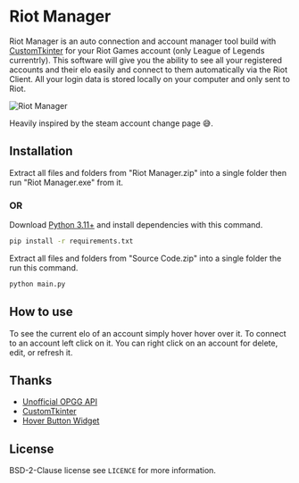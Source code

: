 # Riot Manager

Riot Manager is an auto connection and account manager tool build with [CustomTkinter](https://github.com/tomschimansky/customtkinter) for your Riot Games account (only League of Legends currentrly).
This software will give you the ability to see all your registered accounts and their elo easily and connect to them automatically via the Riot Client. All your login data is stored locally on your computer and only sent to Riot.

![Riot Manager](https://github.com/user-attachments/assets/6062bccd-5547-457f-9827-ab20e7498c02)

Heavily inspired by the steam account change page 😅.

## Installation

Extract all files and folders from "Riot Manager.zip" into a single folder then run "Riot Manager.exe" from it.

### OR

Download [Python 3.11+](https://www.python.org/downloads/) and install dependencies with this command.
```bash
pip install -r requirements.txt
```

Extract all files and folders from "Source Code.zip" into a single folder the run this command.
```bash
python main.py
```

## How to use

To see the current elo of an account simply hover hover over it. To connect to an account left click on it.
You can right click on an account for delete, edit, or refresh it.

## Thanks 

* [Unofficial OPGG API](https://github.com/ShoobyDoo/OPGG.py)
* [CustomTkinter](https://github.com/tomschimansky/customtkinter)
* [Hover Button Widget](https://github.com/Akascape/CTkToolTip)

## License

BSD-2-Clause license see `LICENCE` for more information.